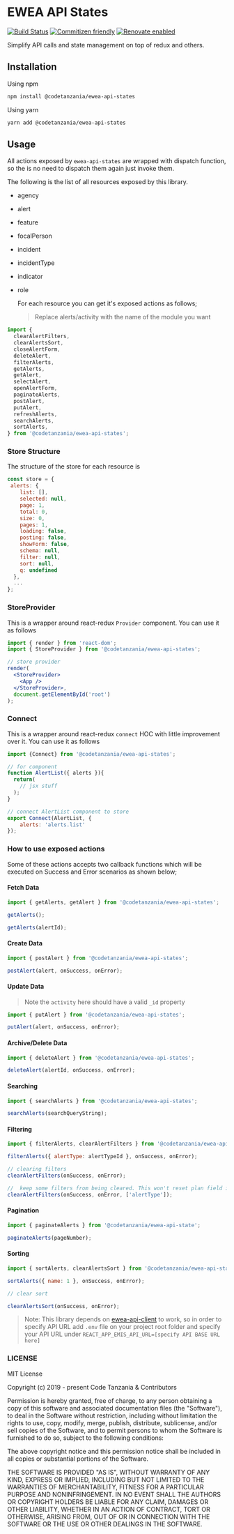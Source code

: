 # EWEA API States

[![Build Status](https://travis-ci.org/CodeTanzania/ewea-api-states.svg?branch=develop)](https://travis-ci.org/CodeTanzania/ewea-api-states)
[![Commitizen friendly](https://img.shields.io/badge/commitizen-friendly-brightgreen.svg)](http://commitizen.github.io/cz-cli/)
[![Renovate enabled](https://img.shields.io/badge/renovate-enabled-brightgreen.svg)](https://renovatebot.com/)

Simplify API calls and state management on top of redux and others.

## Installation

Using npm

```sh
npm install @codetanzania/ewea-api-states
```

Using yarn

```sh
yarn add @codetanzania/ewea-api-states
```

## Usage

All actions exposed by `ewea-api-states` are wrapped with dispatch function, so the is no need to dispatch them again just invoke them.

The following is the list of all resources exposed by this library.

- agency
- alert
- feature
- focalPerson
- incident
- incidentType
- indicator
- role

  For each resource you can get it's exposed actions as follows;

  > Replace alerts/activity with the name of the module you want

```js
import {
  clearAlertFilters,
  clearAlertsSort,
  closeAlertForm,
  deleteAlert,
  filterAlerts,
  getAlerts,
  getAlert,
  selectAlert,
  openAlertForm,
  paginateAlerts,
  postAlert,
  putAlert,
  refreshAlerts,
  searchAlerts,
  sortAlerts,
} from '@codetanzania/ewea-api-states';
```

### Store Structure

The structure of the store for each resource is

```js
const store = {
 alerts: {
    list: [],
    selected: null,
    page: 1,
    total: 0,
    size: 0,
    pages: 1,
    loading: false,
    posting: false,
    showForm: false,
    schema: null,
    filter: null,
    sort: null,
    q: undefined
  },
  ...
};
```

### StoreProvider

This is a wrapper around react-redux `Provider` component. You can use it as follows

```jsx
import { render } from 'react-dom';
import { StoreProvider } from '@codetanzania/ewea-api-states';

// store provider
render(
  <StoreProvider>
    <App />
  </StoreProvider>,
  document.getElementById('root')
);
```

### Connect

This is a wrapper around react-redux `connect` HOC with little improvement over it. You can use it as follows

```js
import {Connect} from '@codetanzania/ewea-api-states';

// for component
function AlertList({ alerts }){
  return(
    // jsx stuff
  );
}

// connect AlertList component to store
export Connect(AlertList, {
    alerts: 'alerts.list'
});

```

### How to use exposed actions

Some of these actions accepts two callback functions which will be executed on Success and Error scenarios as shown below;

#### Fetch Data

```js
import { getAlerts, getAlert } from '@codetanzania/ewea-api-states';

getAlerts();

getAlerts(alertId);
```

#### Create Data

```js
import { postAlert } from '@codetanzania/ewea-api-states';

postAlert(alert, onSuccess, onError);
```

#### Update Data

> Note the `activity` here should have a valid `_id` property

```js
import { putAlert } from '@codetanzania/ewea-api-states';

putAlert(alert, onSuccess, onError);
```

#### Archive/Delete Data

```js
import { deleteAlert } from '@codetanzania/ewea-api-states';

deleteAlert(alertId, onSuccess, onError);
```

#### Searching

```js
import { searchAlerts } from '@codetanzania/ewea-api-states';

searchAlerts(searchQueryString);
```

#### Filtering

```js
import { filterAlerts, clearAlertFilters } from '@codetanzania/ewea-api-states';

filterAlerts({ alertType: alertTypeId }, onSuccess, onError);

// clearing filters
clearAlertFilters(onSuccess, onError);

//  keep some filters from being cleared. This won't reset plan field in filter object
clearAlertFilters(onSuccess, onError, ['alertType']);
```

#### Pagination

```js
import { paginateAlerts } from '@codetanzania/ewea-api-state';

paginateAlerts(pageNumber);
```

#### Sorting

```js
import { sortAlerts, clearAlertsSort } from '@codetanzania/ewea-api-state';

sortAlerts({ name: 1 }, onSuccess, onError);

// clear sort

clearAlertsSort(onSuccess, onError);
```

> Note: This library depends on [ewea-api-client](https://github.com/CodeTanzania/ewea-api-client) to work, so in order to specify API URL add `.env` file on your project root folder and specify your API URL under `REACT_APP_EMIS_API_URL=[specify API BASE URL here]`

### LICENSE

MIT License

Copyright (c) 2019 - present Code Tanzania & Contributors

Permission is hereby granted, free of charge, to any person obtaining a copy of this software and associated documentation files (the "Software"), to deal in the Software without restriction, including without limitation the rights to use, copy, modify, merge, publish, distribute, sublicense, and/or sell copies of the Software, and to permit persons to whom the Software is furnished to do so, subject to the following conditions:

The above copyright notice and this permission notice shall be included in all copies or substantial portions of the Software.

THE SOFTWARE IS PROVIDED "AS IS", WITHOUT WARRANTY OF ANY KIND, EXPRESS OR IMPLIED, INCLUDING BUT NOT LIMITED TO THE WARRANTIES OF MERCHANTABILITY, FITNESS FOR A PARTICULAR PURPOSE AND NONINFRINGEMENT. IN NO EVENT SHALL THE AUTHORS OR COPYRIGHT HOLDERS BE LIABLE FOR ANY CLAIM, DAMAGES OR OTHER LIABILITY, WHETHER IN AN ACTION OF CONTRACT, TORT OR OTHERWISE, ARISING FROM, OUT OF OR IN CONNECTION WITH THE SOFTWARE OR THE USE OR OTHER DEALINGS IN THE SOFTWARE.
